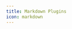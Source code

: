 ```yaml
---
title: Markdown Plugins
icon: markdown
---
```


<ProjectPanel v-for="item in pluginMarkdownConfig" v-bind="item" />

<script setup lang="ts">
import pluginMarkdownConfig from '@markdown-plugin-config'
</script>
